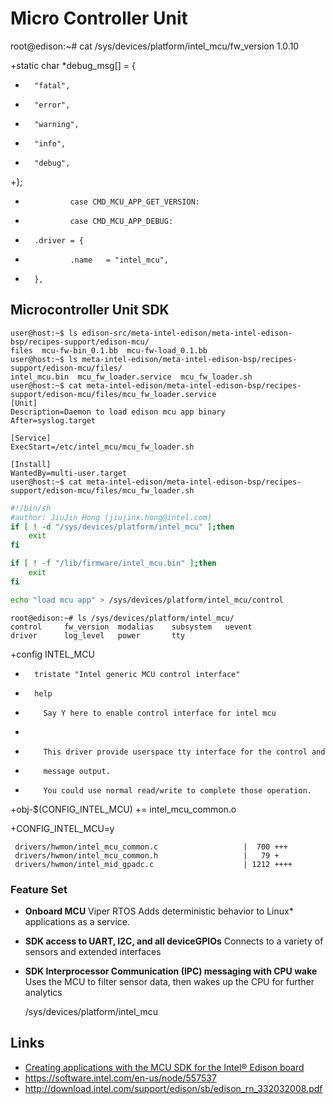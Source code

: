 Micro Controller Unit
==

root@edison:~# cat /sys/devices/platform/intel_mcu/fw_version 
1.0.10


+static char *debug_msg[] = {
+       "fatal",
+       "error",
+       "warning",
+       "info",
+       "debug",
+};

+               case CMD_MCU_APP_GET_VERSION:
+               case CMD_MCU_APP_DEBUG:


+       .driver = {
+               .name   = "intel_mcu",
+       },


## Microcontroller Unit SDK

    user@host:~$ ls edison-src/meta-intel-edison/meta-intel-edison-bsp/recipes-support/edison-mcu/
    files  mcu-fw-bin_0.1.bb  mcu-fw-load_0.1.bb
    user@host:~$ ls meta-intel-edison/meta-intel-edison-bsp/recipes-support/edison-mcu/files/
    intel_mcu.bin  mcu_fw_loader.service  mcu_fw_loader.sh
    user@host:~$ cat meta-intel-edison/meta-intel-edison-bsp/recipes-support/edison-mcu/files/mcu_fw_loader.service
    [Unit]
    Description=Daemon to load edison mcu app binary
    After=syslog.target
    
    [Service]
    ExecStart=/etc/intel_mcu/mcu_fw_loader.sh
    
    [Install]
    WantedBy=multi-user.target
    user@host:~$ cat meta-intel-edison/meta-intel-edison-bsp/recipes-support/edison-mcu/files/mcu_fw_loader.sh

```sh
#!/bin/sh
#author: JiuJin Hong (jiujinx.hong@intel.com)
if [ ! -d "/sys/devices/platform/intel_mcu" ];then
	exit
fi

if [ ! -f "/lib/firmware/intel_mcu.bin" ];then
	exit
fi

echo "load mcu app" > /sys/devices/platform/intel_mcu/control
```


    root@edison:~# ls /sys/devices/platform/intel_mcu/ 
    control     fw_version  modalias    subsystem   uevent
    driver      log_level   power       tty


+config INTEL_MCU
+       tristate "Intel generic MCU control interface"
+       help
+         Say Y here to enable control interface for intel mcu
+ 
+         This driver provide userspace tty interface for the control and
+         message output.
+         You could use normal read/write to complete those operation.

+obj-$(CONFIG_INTEL_MCU)        += intel_mcu_common.o

+CONFIG_INTEL_MCU=y

     drivers/hwmon/intel_mcu_common.c                   |  700 +++
     drivers/hwmon/intel_mcu_common.h                   |   79 +
     drivers/hwmon/intel_mid_gpadc.c                    | 1212 ++++


### Feature Set

- **Onboard MCU** Viper RTOS Adds deterministic behavior to Linux* applications as a service. 
- **SDK access to UART, I2C, and all deviceGPIOs** Connects to a variety of sensors and extended interfaces
- **SDK Interprocessor Communication (IPC) messaging with CPU wake** Uses the MCU to filter sensor data, then wakes up the CPU for further analytics 

    /sys/devices/platform/intel_mcu

## Links

- [Creating applications with the MCU SDK for the Intel® Edison board](https://software.intel.com/en-us/creating-applications-with-mcu-sdk-for-intel-edison-board)
- https://software.intel.com/en-us/node/557537
- http://download.intel.com/support/edison/sb/edison_rn_332032008.pdf